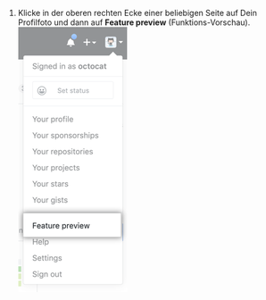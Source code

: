 1. Klicke in der oberen rechten Ecke einer beliebigen Seite auf Dein Profilfoto und dann auf **Feature preview** (Funktions-Vorschau). ![Schaltfläche „Feature preview" (Funktions-Vorschau)](/assets/images/help/settings/feature-preview-button.png)
